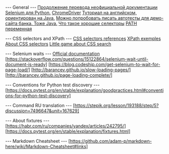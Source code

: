 
--- General ---
[Продолжение перевода неофициальной документации Selenium для Python.](https://habr.com/ru/articles/250975/)
[ChromeDriver](http://chromedriver.chromium.org/getting-started)
[Туториал на английском, ориентирован на Java.](https://www.guru99.com/selenium-tutorial.html) 
[Можно попробовать писать автотесты для демо-сайта банка. Тоже Java.](https://www.guru99.com/live-selenium-project.html) 
[Что такое хорошие селекторы](http://barancev.github.io/good-locators/) 
[PATH переменная](http://barancev.github.io/what-is-path-env-var/) 

--- CSS selectors and XPath ---
[CSS selectors references](https://www.w3schools.com/cssref/css_selectors.php)
[XPath exemples](http://zvon.org/xxl/XPathTutorial/General_rus/examples.html)
[About CSS selectors](https://habr.com/ru/companies/otus/articles/350368/)
[Little game about CSS search](https://flukeout.github.io/)

--- Selenium waits ---
[Official documentation](https://www.selenium.dev/documentation/webdriver/waits/)
[https://stackoverflow.com/questions/15122864/selenium-wait-until-document-is-ready]
[https://blog.codeship.com/get-selenium-to-wait-for-page-load/]
[http://barancev.github.io/slow-loading-pages/]
[http://barancev.github.io/page-loading-complete/]

--- Conventions for Python test discovery ---
[https://docs.pytest.org/en/stable/explanation/goodpractices.html#conventions-for-python-test-discovery]

--- Command RU translation ---
[https://stepik.org/lesson/193188/step/5?discussion=7496647&unit=167629]

--- About fixtures ---
[https://habr.com/ru/companies/yandex/articles/242795/]
[https://docs.pytest.org/en/stable/explanation/fixtures.html]

--- Markdown Cheatsheet ---
[https://github.com/adam-p/markdown-here/wiki/Markdown-Cheatsheet#links]